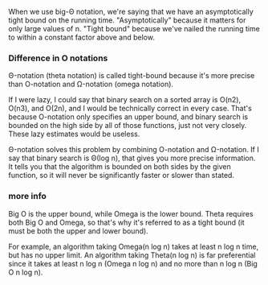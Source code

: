 When we use big-Θ notation, we're saying that we have an asymptotically tight bound on the running time.
"Asymptotically" because it matters for only large values of n.
"Tight bound" because we've nailed the running time to within a constant factor above and below.

### Difference in O notations
Θ-notation (theta notation) is called tight-bound because it's more precise than O-notation and Ω-notation (omega notation).

If I were lazy, I could say that binary search on a sorted array is O(n2), O(n3), and O(2n), and I would be technically correct in every case. That's because O-notation only specifies an upper bound, and binary search is bounded on the high side by all of those functions, just not very closely. These lazy estimates would be useless.

Θ-notation solves this problem by combining O-notation and Ω-notation. If I say that binary search is Θ(log n), that gives you more precise information. It tells you that the algorithm is bounded on both sides by the given function, so it will never be significantly faster or slower than stated.

### more info
Big O is the upper bound, while Omega is the lower bound. Theta requires both Big O and Omega, so that's why it's referred to as a tight bound (it must be both the upper and lower bound).

For example, an algorithm taking Omega(n log n) takes at least n log n time, but has no upper limit. An algorithm taking Theta(n log n) is far preferential since it takes at least n log n (Omega n log n) and no more than n log n (Big O n log n).
